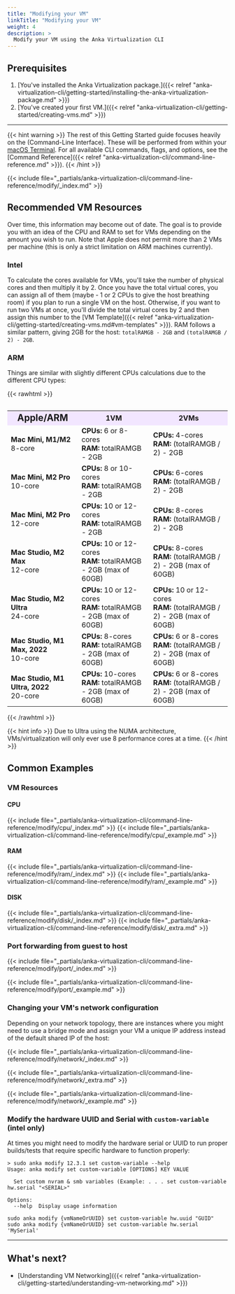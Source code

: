 ```yaml
---
title: "Modifying your VM"
linkTitle: "Modifying your VM"
weight: 4
description: >
  Modify your VM using the Anka Virtualization CLI
---
```


## Prerequisites

1. [You've installed the Anka Virtualization package.]({{< relref "anka-virtualization-cli/getting-started/installing-the-anka-virtualization-package.md" >}})
2. [You've created your first VM.]({{< relref "anka-virtualization-cli/getting-started/creating-vms.md" >}})

---

{{< hint warning >}}
The rest of this Getting Started guide focuses heavily on the (Command-Line Interface). These will be performed from within your [macOS Terminal](https://support.apple.com/guide/terminal/welcome/mac). For all available CLI commands, flags, and options, see the [Command Reference]({{< relref "anka-virtualization-cli/command-line-reference.md" >}}).
{{< /hint >}}

{{< include file="_partials/anka-virtualization-cli/command-line-reference/modify/_index.md" >}}

## Recommended VM Resources

Over time, this information may become out of date. The goal is to provide you with an idea of the CPU and RAM to set for VMs depending on the amount you wish to run. Note that Apple does not permit more than 2 VMs per machine (this is only a strict limitation on ARM machines currently).

### Intel

To calculate the cores available for VMs, you'll take the number of physical cores and then multiply it by 2. Once you have the total virtual cores, you can assign all of them (maybe - 1 or 2 CPUs to give the host breathing room) if you plan to run a single VM on the host. Otherwise, if you want to run two VMs at once, you'll divide the total virtual cores by 2 and then assign this number to the [VM Template]({{< relref "anka-virtualization-cli/getting-started/creating-vms.md#vm-templates" >}}). RAM follows a similar pattern, giving 2GB for the host: `totalRAMGB - 2GB` and `(totalRAMGB / 2) - 2GB`.

### ARM

Things are similar with slightly different CPUs calculations due to the different CPU types:

{{< rawhtml >}}
<div style="display:flex;">
<table>
<tbody>
  <tr style="text-align:center">
    <td style="font-size: 1.3rem; background-color: #f2e6ff;"><b>Apple/ARM</b></td>
    <td style="background-color: #f2e6ff;"><b>1VM</b></td>
    <td style="background-color: #f2e6ff;"><b>2VMs</b></td>
  </tr>
  <tr>
    <td style="vertical-align: middle"><b>Mac Mini, M1/M2</b><br />8-core</td>
    <td><b>CPUs:</b> 6 or 8-cores<br /><b>RAM:</b> totalRAMGB - 2GB</td>
    <td><b>CPUs:</b> 4-cores<br /><b>RAM:</b> (totalRAMGB / 2) - 2GB</td>
  </tr>
  <tr>
    <td style="vertical-align: middle"><b>Mac Mini, M2 Pro</b><br />10-core</td>
    <td><b>CPUs:</b> 8 or 10-cores<br /><b>RAM:</b> totalRAMGB - 2GB</td>
    <td><b>CPUs:</b> 6-cores<br /><b>RAM:</b> (totalRAMGB / 2) - 2GB</td>
  </tr>
  <tr>
    <td style="vertical-align: middle"><b>Mac Mini, M2 Pro</b><br />12-core</td>
    <td><b>CPUs:</b> 10 or 12-cores<br /><b>RAM:</b> totalRAMGB - 2GB</td>
    <td><b>CPUs:</b> 8-cores<br /><b>RAM:</b> (totalRAMGB / 2) - 2GB</td>
  </tr>
  <tr>
    <td style="vertical-align: middle"><b>Mac Studio, M2 Max</b><br />12-core</td>
    <td><b>CPUs:</b> 10 or 12-cores<br /><b>RAM:</b> totalRAMGB - 2GB (max of 60GB)</td>
    <td><b>CPUs:</b> 8-cores<br /><b>RAM:</b> (totalRAMGB / 2) - 2GB (max of 60GB)</td>
  </tr>
  <tr>
    <td style="vertical-align: middle"><b>Mac Studio, M2 Ultra</b><br />24-core</td>
    <td><b>CPUs:</b> 10 or 12-cores<br /><b>RAM:</b> totalRAMGB - 2GB (max of 60GB)</td>
    <td><b>CPUs:</b> 10 or 12-cores<br /><b>RAM:</b> (totalRAMGB / 2) - 2GB (max of 60GB)</td>
  </tr>
  <tr>
    <td style="vertical-align: middle"><b>Mac Studio, M1 Max, 2022</b><br />10-core</td>
    <td><b>CPUs:</b> 8-cores<br /><b>RAM:</b> totalRAMGB - 2GB (max of 60GB)</td>
    <td><b>CPUs:</b> 6 or 8-cores<br /><b>RAM:</b> (totalRAMGB / 2) - 2GB (max of 60GB)</td>
  </tr>
  <tr>
    <td style="vertical-align: middle"><b>Mac Studio, M1 Ultra, 2022</b><br />20-core</td>
    <td><b>CPUs:</b> 10-cores<br /><b>RAM:</b> totalRAMGB - 2GB (max of 60GB)</td>
    <td><b>CPUs:</b> 6 or 8-cores<br /><b>RAM:</b> (totalRAMGB / 2) - 2GB (max of 60GB)</td>
  </tr>
</tbody>
</table>
</div>
{{< /rawhtml >}}

{{< hint info >}}
Due to Ultra using the NUMA architecture, VMs/virtualization will only ever use 8 performance cores at a time.
{{< /hint >}}

## Common Examples

### VM Resources

#### CPU

{{< include file="_partials/anka-virtualization-cli/command-line-reference/modify/cpu/_index.md" >}}
{{< include file="_partials/anka-virtualization-cli/command-line-reference/modify/cpu/_example.md" >}}

#### RAM

{{< include file="_partials/anka-virtualization-cli/command-line-reference/modify/ram/_index.md" >}}
{{< include file="_partials/anka-virtualization-cli/command-line-reference/modify/ram/_example.md" >}}

#### DISK

{{< include file="_partials/anka-virtualization-cli/command-line-reference/modify/disk/_index.md" >}}
{{< include file="_partials/anka-virtualization-cli/command-line-reference/modify/disk/_extra.md" >}}


### Port forwarding from guest to host

{{< include file="_partials/anka-virtualization-cli/command-line-reference/modify/port/_index.md" >}}

{{< include file="_partials/anka-virtualization-cli/command-line-reference/modify/port/_example.md" >}}

### Changing your VM's network configuration

Depending on your network topology, there are instances where you might need to use a bridge mode and assign your VM a unique IP address instead of the default shared IP of the host:

{{< include file="_partials/anka-virtualization-cli/command-line-reference/modify/network/_index.md" >}}

{{< include file="_partials/anka-virtualization-cli/command-line-reference/modify/network/_extra.md" >}}

{{< include file="_partials/anka-virtualization-cli/command-line-reference/modify/network/_example.md" >}}

### Modify the hardware UUID and Serial with `custom-variable` (intel only)

At times you might need to modify the hardware serial or UUID to run proper builds/tests that require specific hardware to function properly:

```shell
> sudo anka modify 12.3.1 set custom-variable --help
Usage: anka modify set custom-variable [OPTIONS] KEY VALUE

  Set custom nvram & smb variables (Example: . . . set custom-variable hw.serial "<SERIAL>"

Options:
  --help  Display usage information
```

```shell
sudo anka modify {vmNameOrUUID} set custom-variable hw.uuid "GUID"
sudo anka modify {vmNameOrUUID} set custom-variable hw.serial 'MySerial'
```

---

## What's next?

- [Understanding VM Networking]({{< relref "anka-virtualization-cli/getting-started/understanding-vm-networking.md" >}})
